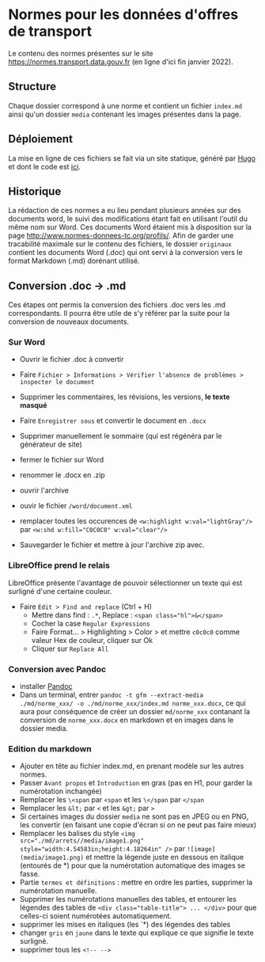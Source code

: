 # Normes pour les données d'offres de transport
Le contenu des normes présentes sur le site https://normes.transport.data.gouv.fr (en ligne d'ici fin janvier 2022).

## Structure
Chaque dossier correspond à une norme et contient un fichier `index.md` ainsi qu'un dossier `media` contenant les images présentes dans la page.

## Déploiement
La mise en ligne de ces fichiers se fait via un site statique, généré par [Hugo](https://gohugo.io/) et dont le code est [ici](https://github.com/etalab/transport-normes-site).

## Historique
La rédaction de ces normes a eu lieu pendant plusieurs années sur des documents word, le suivi des modifications étant fait en utilisant l'outil du même nom sur Word. Ces documents Word étaient mis à disposition sur la page http://www.normes-donnees-tc.org/profils/. Afin de garder une tracabilité maximale sur le contenu des fichiers, le dossier `originaux` contient les documents Word (.doc) qui ont servi à la conversion vers le format Markdown (.md) dorénant utilisé.

## Conversion .doc -> .md
Ces étapes ont permis la conversion des fichiers .doc vers les .md correspondants.
Il pourra être utile de s'y référer par la suite pour la conversion de nouveaux documents.

### Sur Word
* Ouvrir le fichier .doc à convertir
* Faire `Fichier > Informations > Vérifier l'absence de problèmes > inspecter le document`
* Supprimer les commentaires, les révisions, les versions, **le texte masqué**
* Faire `Enregistrer sous` et convertir le document en `.docx`
* Supprimer manuellement le sommaire (qui est régénéra par le générateur de site)
* fermer le fichier sur Word

* renommer le .docx en .zip
* ouvrir l'archive
* ouvir le fichier `/word/document.xml`
* remplacer toutes les occurences de `<w:highlight w:val="lightGray"/>` par `<w:shd w:fill="C0C0C0" w:val="clear"/>`
* Sauvegarder le fichier et mettre à jour l'archive zip avec.

### LibreOffice prend le relais
LibreOffice présente l'avantage de pouvoir sélectionner un texte qui est surligné d'une certaine couleur.
* Faire `Edit > Find and replace` (Ctrl + H)
  * Mettre dans find : `.*`, Replace : `<span class="hl">&</span>`
  * Cocher la case `Regular Expressions`
  * Faire Format... > Highlighting > Color > et mettre  `c0c0c0` comme valeur Hex de couleur, cliquer sur Ok
  * Cliquer sur `Replace All`

### Conversion avec Pandoc
* installer [Pandoc](https://pandoc.org/installing.html)
* Dans un terminal, entrer `pandoc -t gfm --extract-media ./md/norme_xxx/ -o ./md/norme_xxx/index.md norme_xxx.docx`, ce qui aura pour conséquence de créer un dossier `md/norme_xxx` contanant la conversion de `norme_xxx.docx` en markdown et en images dans le dossier media.

### Edition du markdown
- Ajouter en tête au fichier index.md, en prenant modèle sur les autres normes.
- Passer `Avant propos` et `Introduction` en gras (pas en H1, pour garder la numérotation inchangée)
- Remplacer les `\<span` par `<span` et les `\</span` par `</span`
- Remplacer les `&lt;` par `<` et les `&gt;` par `>`
- Si certaines images du dossier `media` ne sont pas en JPEG ou en PNG, les convertir (en faisant une copie d'écran si on ne peut pas faire mieux)
- Remplacer les balises du style `<img src="./md/arrets//media/image1.png" style="width:4.54583in;height:4.18264in" />` par `![image](media/image1.png)` et mettre la légende juste en dessous en italique (entourés de \*) pour que la numérotation automatique des images se fasse.
- Partie `termes et définitions` : mettre en ordre les parties, supprimer la numérotation manuelle.
- Supprimer les numérotations manuelles des tables, et entourer les légendes des tables de `<div class="table-title"> ... </div>` pour que celles-ci soient numérotées automatiquement.
- supprimer les mises en italiques (les `*) des légendes des tables
- changer `gris` en `jaune` dans le texte qui explique ce que signifie le texte surligné.
- supprimer tous les `<!-- -->`

